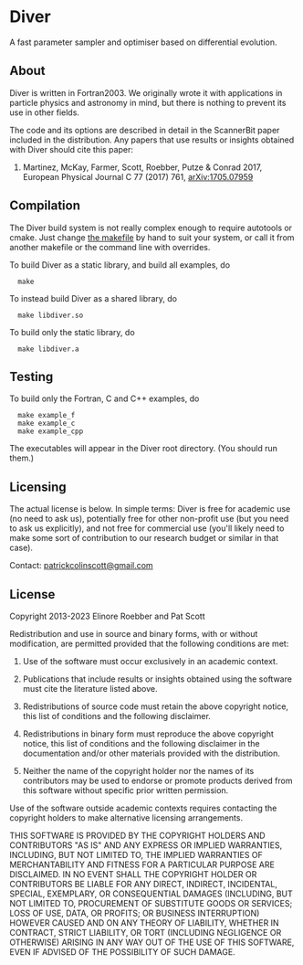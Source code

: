Diver
=====

A fast parameter sampler and optimiser based on differential evolution.


About
--

Diver is written in Fortran2003.  We originally wrote it with applications in particle physics and astronomy in mind, but there is nothing to prevent its use in other fields.

The code and its options are described in detail in the ScannerBit paper included in the distribution.  Any papers that use results or insights obtained with Diver should cite this paper:
  1. Martinez, McKay, Farmer, Scott, Roebber, Putze & Conrad 2017, European Physical Journal C 77 (2017) 761, [arXiv:1705.07959](https://arxiv.org/abs/1705.07959)


Compilation
--

The Diver build system is not really complex enough to require autotools or cmake.  Just change [the makefile](makefile) by hand to suit your system, or call it from another makefile or the command line with overrides.

To build Diver as a static library, and build all examples, do
```
  make
```

To instead build Diver as a shared library, do
```
  make libdiver.so
```

To build only the static library, do
```
  make libdiver.a
```

Testing
--

To build only the Fortran, C and C++ examples, do
```
  make example_f
  make example_c
  make example_cpp
```

The executables will appear in the Diver root directory. (You should run them.)


Licensing
--

The actual license is below.  In simple terms: Diver is free for academic use (no need to ask us), potentially free for other non-profit use (but you need to ask us explicitly), and not free for commercial use (you'll likely need to make some sort of contribution to our research budget or similar in that case).

Contact: patrickcolinscott@gmail.com


License
--

Copyright 2013-2023 Elinore Roebber and Pat Scott

Redistribution and use in source and binary forms, with or without modification, are permitted provided that the following conditions are met:

1. Use of the software must occur exclusively in an academic context.

2. Publications that include results or insights obtained using the software must cite the literature listed above.

3. Redistributions of source code must retain the above copyright notice, this list of conditions and the following disclaimer.

4. Redistributions in binary form must reproduce the above copyright notice, this list of conditions and the following disclaimer in the documentation and/or other materials provided with the distribution.

5. Neither the name of the copyright holder nor the names of its contributors may be used to endorse or promote products derived from this software without specific prior written permission.

Use of the software outside academic contexts requires contacting the copyright holders to make alternative licensing arrangements.

THIS SOFTWARE IS PROVIDED BY THE COPYRIGHT HOLDERS AND CONTRIBUTORS "AS IS" AND ANY EXPRESS OR IMPLIED WARRANTIES, INCLUDING, BUT NOT LIMITED TO, THE IMPLIED WARRANTIES OF MERCHANTABILITY AND FITNESS FOR A PARTICULAR PURPOSE ARE DISCLAIMED. IN NO EVENT SHALL THE COPYRIGHT HOLDER OR CONTRIBUTORS BE LIABLE FOR ANY DIRECT, INDIRECT, INCIDENTAL, SPECIAL, EXEMPLARY, OR CONSEQUENTIAL DAMAGES (INCLUDING, BUT NOT LIMITED TO, PROCUREMENT OF SUBSTITUTE GOODS OR SERVICES; LOSS OF USE, DATA, OR PROFITS; OR BUSINESS INTERRUPTION) HOWEVER CAUSED AND ON ANY THEORY OF LIABILITY, WHETHER IN CONTRACT, STRICT LIABILITY, OR TORT (INCLUDING NEGLIGENCE OR OTHERWISE) ARISING IN ANY WAY OUT OF THE USE OF THIS SOFTWARE, EVEN IF ADVISED OF THE POSSIBILITY OF SUCH DAMAGE.
